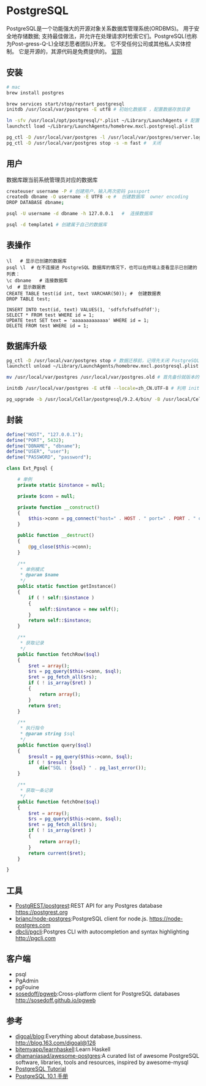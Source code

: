 # PostgreSQL

PostgreSQL是一个功能强大的开源对象关系数据库管理系统(ORDBMS)。 用于安全地存储数据; 支持最佳做法，并允许在处理请求时检索它们。PostgreSQL(也称为Post-gress-Q-L)全球志愿者团队)开发。 它不受任何公司或其他私人实体控制。 它是开源的，其源代码是免费提供的。 [官网](https://www.postgresql.org/)

## 安装

```sh
# mac
brew install postgres

brew services start/stop/restart postgresql
initdb /usr/local/var/postgres -E utf8 # 初始化数据库 ，配置数据存放目录

ln -sfv /usr/local/opt/postgresql/*.plist ~/Library/LaunchAgents # 配置自启动
launchctl load ~/Library/LaunchAgents/homebrew.mxcl.postgresql.plist

pg_ctl -D /usr/local/var/postgres -l /usr/local/var/postgres/server.log start #  启动 deamon
pg_ctl -D /usr/local/var/postgres stop -s -m fast #  关闭
```

## 用户

数据库跟当前系统管理员对应的数据库

```sh
createuser username -P # 创建用户，输入两次密码 passport
createdb dbname -O username -E UTF8 -e #  创建数据库  owner encoding
DROP DATABASE dbname;

psql -U username -d dbname -h 127.0.0.1   #  连接数据库

psql -d template1 # 创建属于自己的数据库
```

## 表操作

```postgresql
\l   # 显示已创建的数据库
psql \l  # 在不连接进 PostgreSQL 数据库的情况下，也可以在终端上查看显示已创建的列表：
\c dbname   # 连接数据库
\d  # 显示数据表
CREATE TABLE test(id int, text VARCHAR(50)); #  创建数据表
DROP TABLE test;

INSERT INTO test(id, text) VALUES(1, 'sdfsfsfsdfsdfdf');
SELECT * FROM test WHERE id = 1;
UPDATE test SET text = 'aaaaaaaaaaaaa' WHERE id = 1;
DELETE FROM test WHERE id = 1;
```

## 数据库升级

```sh
pg_ctl -D /usr/local/var/postgres stop # 数据迁移前，记得先关闭 PostgreSQL 的 postmaster 服务
launchctl unload ~/Library/LaunchAgents/homebrew.mxcl.postgresql.plist # Mac 下也可以这样关闭：

mv /usr/local/var/postgres /usr/local/var/postgres.old # 首先备份就版本的数据（默认是在 /usr/local/var/postgres 目录)

initdb /usr/local/var/postgres -E utf8 --locale=zh_CN.UTF-8 # 利用 initdb 命令再初始一个数据库文件：

pg_upgrade -b /usr/local/Cellar/postgresql/9.2.4/bin/ -B /usr/local/Cellar/postgresql/9.3.1/bin/ -d /usr/local/var/postgres.old -D /usr/local/var/postgres -v
```

## 封装

```php
define("HOST", "127.0.0.1");
define("PORT", 5432);
define("DBNAME", "dbname");
define("USER", "user");
define("PASSWORD", "password");

class Ext_Pgsql {

    # 单例
    private static $instance = null;

    private $conn = null;

    private function __construct()
    {
        $this->conn = pg_connect("host=" . HOST . " port=" . PORT . " dbname=" . DBNAME . " user=" . USER . " password=" . PASSWORD) or die('Connect Failed : '. pg_last_error());
    }

    public function __destruct()
    {
        @pg_close($this->conn);
    }

    /**
     * 单例模式
     * @param $name
     */
    public static function getInstance()
    {
        if ( ! self::$instance )
        {
            self::$instance = new self();
        }
        return self::$instance;
    }

    /**
     * 获取记录
     */
    public function fetchRow($sql)
    {
        $ret = array();
        $rs = pg_query($this->conn, $sql);
        $ret = pg_fetch_all($rs);
        if ( ! is_array($ret) )
        {
            return array();
        }
        return $ret;
    }

    /**
     * 执行指令
     * @param string $sql
     */
    public function query($sql)
    {
        $result = pg_query($this->conn, $sql);
        if ( ! $result )
            die("SQL : {$sql} " . pg_last_error());
    }

    /**
     * 获取一条记录
     */
    public function fetchOne($sql)
    {
        $ret = array();
        $rs = pg_query($this->conn, $sql);
        $ret = pg_fetch_all($rs);
        if ( ! is_array($ret) )
        {
            return array();
        }
        return current($ret);
    }

}
```

## 工具

* [PostgREST/postgrest](https://github.com/PostgREST/postgrest):REST API for any Postgres database https://postgrest.org
* [brianc/node-postgres](https://github.com/brianc/node-postgres):PostgreSQL client for node.js. https://node-postgres.com
* [dbcli/pgcli](https://github.com/dbcli/pgcli):Postgres CLI with autocompletion and syntax highlighting http://pgcli.com

## 客户端

- psql
- PgAdmin
- pgFouine
- [sosedoff/pgweb](https://github.com/sosedoff/pgweb):Cross-platform client for PostgreSQL databases http://sosedoff.github.io/pgweb

## 参考

* [digoal/blog](https://github.com/digoal/blog):Everything about database,bussiness. http://blog.163.com/digoal@126
* [bitemyapp/learnhaskell](https://github.com/bitemyapp/learnhaskell):Learn Haskell
* [dhamaniasad/awesome-postgres](https://github.com/dhamaniasad/awesome-postgres):A curated list of awesome PostgreSQL software, libraries, tools and resources, inspired by awesome-mysql
* [PostgreSQL Tutorial](http://www.postgresqltutorial.com/)
* [PostgreSQL 10.1 手册](http://www.postgres.cn/docs/10/)
